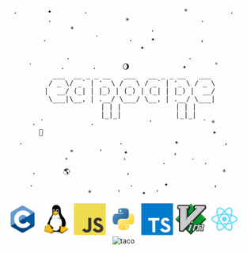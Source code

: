 <pre align="center">
.      ⠀✦ 　     .                       *          .
⠀.⠀⠀⠀⠀⠀⠀⠀⠀⠀⠀⠀⠀   ☀️                 .
　　　　　　*　　　　　　　　　　　.           　 　
.　　　　　　　`       . 　　✦⠀　   　　　,
         ✦
　 .　　　　　　　　　　　　　　　　　.
`　　　　.　　　　.　　　⠀🌖           　✦ 　    ˚
     ___  __ _ _ __   ___   __ _ _ __   ___ 
    / _ \/ _` | '_ \ / _ \ / _` | '_ \ / _ \
   |  __/ (_| | |_) | (_) | (_| | |_) |  __/
    \___|\__, | .__/ \___/ \__, | .__/ \___|
            | | |             | | |
            |_|_|             |_|_|
. `           .             '            ` *
    🚀                                     　  ✦  
.                       . 　　        ✦⠀　   　　　,
*      '     ✦⠀　   　　　,
　　 　˚　　　　　　　　ﾟ　　　　　.      `  .
　 .⠀　　  🌎⠀‍⠀‍⠀‍⠀‍⠀‍⠀‍⠀‍⠀‍⠀‍⠀‍⠀,                      *
.                       . 　　   ✦⠀　   　　　,
*      '     ✦⠀ '
</pre>

<p align="center">
  <img src="https://raw.githubusercontent.com/github/explore/f3e22f0dca2be955676bc70d6214b95b13354ee8/topics/c/c.png" alt="c" width="64" height="64"/>
  <img src="https://raw.githubusercontent.com/github/explore/80688e429a7d4ef2fca1e82350fe8e3517d3494d/topics/linux/linux.png" class="rounded mr-3" width="64" height="64" alt="linux">
  <img src="https://raw.githubusercontent.com/github/explore/80688e429a7d4ef2fca1e82350fe8e3517d3494d/topics/javascript/javascript.png" alt="javascript" width="64" height="64"/>
  <img src="https://raw.githubusercontent.com/github/explore/80688e429a7d4ef2fca1e82350fe8e3517d3494d/topics/python/python.png" alt="python" width="64" height="64"/>
  <img src="https://raw.githubusercontent.com/github/explore/80688e429a7d4ef2fca1e82350fe8e3517d3494d/topics/typescript/typescript.png" alt="typescript" width="64" height="64"/>
  <img src="https://raw.githubusercontent.com/github/explore/80688e429a7d4ef2fca1e82350fe8e3517d3494d/topics/vim/vim.png" class="rounded mr-3" width="64" height="64" alt="vim">
  <img src="https://raw.githubusercontent.com/github/explore/80688e429a7d4ef2fca1e82350fe8e3517d3494d/topics/react/react.png" class="rounded mr-3" width="64" height="64" alt="react">
  <img src="https://eqpoqpe.github.io/projects/taco/images/taco-logo.png" class="rounded mr-3" width="64" alt="taco">
</p>

